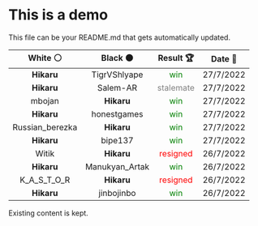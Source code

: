 # This is a demo

This file can be your README.md that gets automatically updated.

<!--START_SECTION:chessStats-->
<!-- Automatically generated with https://github.com/Balastrong/chess-stats-action -->

| White ⚪ | Black ⚫ | Result 🏆  | Date 📅  |
|:---:|:---:|:---:|:---:|
| **Hikaru** | TigrVShlyape | <span style="color: green">win</span> | 27/7/2022 |
| **Hikaru** | Salem-AR | <span style="color: gray">stalemate</span> | 27/7/2022 |
| mbojan | **Hikaru** | <span style="color: green">win</span> | 27/7/2022 |
| **Hikaru** | honestgames | <span style="color: green">win</span> | 27/7/2022 |
| Russian_berezka | **Hikaru** | <span style="color: green">win</span> | 27/7/2022 |
| **Hikaru** | bipe137 | <span style="color: green">win</span> | 27/7/2022 |
| Witik | **Hikaru** | <span style="color: red">resigned</span> | 26/7/2022 |
| **Hikaru** | Manukyan_Artak | <span style="color: green">win</span> | 26/7/2022 |
| K_A_S_T_O_R | **Hikaru** | <span style="color: red">resigned</span> | 26/7/2022 |
| **Hikaru** | jinbojinbo | <span style="color: green">win</span> | 26/7/2022 |

<!--END_SECTION:chessStats-->

Existing content is kept.
